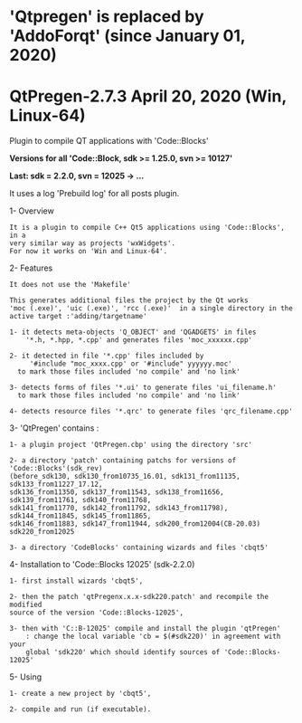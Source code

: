# '__Qtpregen' is replaced by 'AddoForqt__' (since January 01, 2020)

# QtPregen-2.7.3 April 20, 2020 (Win, Linux-64)


Plugin to compile QT applications with 'Code::Blocks'

**Versions for all 'Code::Block, sdk >= 1.25.0, svn >= 10127'**

**Last: sdk = 2.2.0, svn = 12025 -> ...**

It uses a log 'Prebuild log' for all posts plugin.

1- Overview

    It is a plugin to compile C++ Qt5 applications using 'Code::Blocks', in a 
	very similar way as projects 'wxWidgets'.
    For now it works on 'Win and Linux-64'.

2- Features

    It does not use the 'Makefile'

    This generates additional files the project by the Qt works
	'moc (.exe)', 'uic (.exe)', 'rcc (.exe)'  in a single directory in the 
	active target :'adding/targetname'

    1- it detects meta-objects 'Q_OBJECT' and 'QGADGETS' in files
        '*.h, *.hpp, *.cpp' and generates files 'moc_xxxxxx.cpp'

    2- it detected in file '*.cpp' files included by
         '#include "moc_xxxx.cpp' or '#include" yyyyyy.moc'
      to mark those files included 'no compile' and 'no link'

    3- detects forms of files '*.ui' to generate files 'ui_filename.h'
      to mark those files included 'no compile' and 'no link'

    4- detects resource files '*.qrc' to generate files 'qrc_filename.cpp'

3- 'QtPregen' contains :

	1- a plugin project 'QtPregen.cbp' using the directory 'src'

	2- a directory 'patch' containing patchs for versions of 'Code::Blocks'(sdk_rev)
	(before_sdk130, sdk130_from10735_16.01, sdk131_from11135,  sdk133_from11227_17.12, 
	sdk136_from11350, sdk137_from11543, sdk138_from11656, sdk139_from11761, sdk140_from11768,
	sdk141_from11770, sdk142_from11792, sdk143_from11798), sdk144_from11845, sdk145_from11865,
	sdk146_from11883, sdk147_from11944, sdk200_from12004(CB-20.03) sdk220_from12025

	3- a directory 'CodeBlocks' containing wizards and files 'cbqt5'


4- Installation to 'Code::Blocks 12025' (sdk-2.2.0)

    1- first install wizards 'cbqt5',

    2- then the patch 'qtPregenx.x.x-sdk220.patch' and recompile the modified 
	source of the version 'Code::Blocks-12025',

	3- then with 'C::B-12025' compile and install the plugin 'qtPregen' 
        : change the local variable 'cb = $(#sdk220)' in agreement with your 
        global 'sdk220' which should identify sources of 'Code::Blocks-12025'

5- Using

    1- create a new project by 'cbqt5',

    2- compile and run (if executable).



